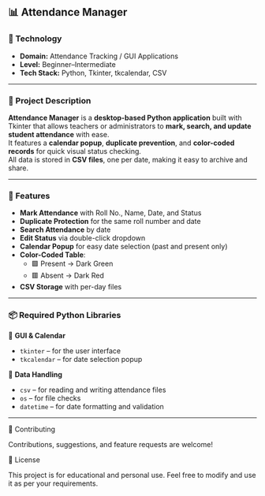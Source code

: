 ## 📊 Attendance Manager

### 🧠 Technology
- **Domain:** Attendance Tracking / GUI Applications
- **Level:** Beginner–Intermediate
- **Tech Stack:** Python, Tkinter, tkcalendar, CSV

---

### 📌 Project Description

**Attendance Manager** is a **desktop-based Python application** built with Tkinter that allows teachers or administrators to **mark, search, and update student attendance** with ease.  
It features a **calendar popup**, **duplicate prevention**, and **color-coded records** for quick visual status checking.  
All data is stored in **CSV files**, one per date, making it easy to archive and share.

---

### 🔧 Features

- **Mark Attendance** with Roll No., Name, Date, and Status
- **Duplicate Protection** for the same roll number and date
- **Search Attendance** by date
- **Edit Status** via double-click dropdown
- **Calendar Popup** for easy date selection (past and present only)
- **Color-Coded Table**:
  - 🟩 Present → Dark Green
  - 🟥 Absent → Dark Red
- **CSV Storage** with per-day files

---

### 📦 Required Python Libraries

📅 **GUI & Calendar**  
- `tkinter` – for the user interface  
- `tkcalendar` – for date selection popup  

📁 **Data Handling**  
- `csv` – for reading and writing attendance files  
- `os` – for file checks  
- `datetime` – for date formatting and validation

- ---



🤝 Contributing

Contributions, suggestions, and feature requests are welcome!

📄 License

This project is for educational and personal use.
Feel free to modify and use it as per your requirements.
